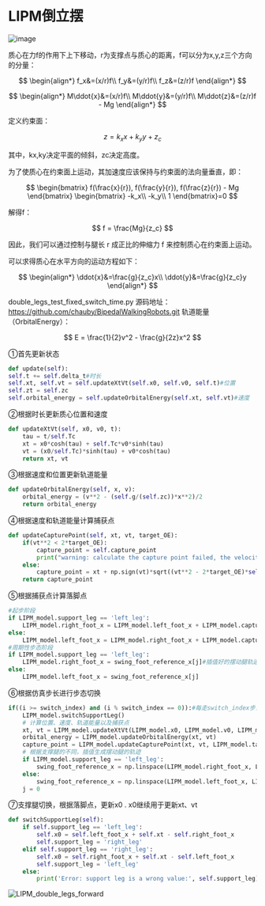 # LIPM倒立摆

![image](https://github.com/user-attachments/assets/b8bf5f44-599b-4624-9757-fcc4be8973cf)


质心在力f的作用下上下移动，r为支撑点与质心的距离，f可以分为x,y,z三个方向的分量：

$$
\begin{align*}
f_x&=(x/r)f\\
f_y&=(y/r)f\\
f_z&=(z/r)f
\end{align*}
$$

$$
\begin{align*}
M\ddot{x}&=(x/r)f\\
M\ddot{y}&=(y/r)f\\
M\ddot{z}&=(z/r)f - Mg
\end{align*}
$$

定义约束面：

$$
z = k_xx + k_yy+z_c
$$

其中，kx,ky决定平面的倾斜，zc决定高度。

为了使质心在约束面上运动，其加速度应该保持与约束面的法向量垂直，即：

$$
\begin{bmatrix}
f(\frac{x}{r}), f(\frac{y}{r}), f(\frac{z}{r}) - Mg
\end{bmatrix}
\begin{bmatrix}
-k_x\\ -k_y\\ 1
\end{bmatrix}=0
$$

解得f：

$$
f = \frac{Mg}{z_c}
$$

因此，我们可以通过控制与腿长 r 成正比的伸缩力 f 来控制质心在约束面上运动。

可以求得质心在水平方向的运动方程如下：

$$
\begin{align*}
\ddot{x}&=\frac{g}{z_c}x\\
\ddot{y}&=\frac{g}{z_c}y
\end{align*}
$$

double_legs_test_fixed_switch_time.py
源码地址：https://github.com/chauby/BipedalWalkingRobots.git
轨道能量（OrbitalEnergy）：

$$
E = \frac{1}{2}v^2 - \frac{g}{2z}x^2
$$


①首先更新状态

```python
def update(self):
self.t += self.delta_t#时长
self.xt, self.vt = self.updateXtVt(self.x0, self.v0, self.t)#位置
self.zt = self.zc
self.orbital_energy = self.updateOrbitalEnergy(self.xt, self.vt)#速度
```

②根据时长更新质心位置和速度

```python
def updateXtVt(self, x0, v0, t):
    tau = t/self.Tc
    xt = x0*cosh(tau) + self.Tc*v0*sinh(tau)
    vt = (x0/self.Tc)*sinh(tau) + v0*cosh(tau)
    return xt, vt
```

③根据速度和位置更新轨道能量

```python
def updateOrbitalEnergy(self, x, v):
    orbital_energy = (v**2 - (self.g/(self.zc))*x**2)/2
    return orbital_energy
```

④根据速度和轨道能量计算捕获点

```python
def updateCapturePoint(self, xt, vt, target_OE):
    if(vt**2 < 2*target_OE):
        capture_point = self.capture_point
        print("warning: calculate the capture point failed, the velocity is too low. caputre_point=", capture_point)
    else:
        capture_point = xt + np.sign(vt)*sqrt((vt**2 - 2*target_OE)*self.zc/self.g)
    return capture_point
```

⑤根据捕获点计算落脚点

```python
#起步阶段
if LIPM_model.support_leg == 'left_leg':
    LIPM_model.right_foot_x = LIPM_model.left_foot_x + LIPM_model.capture_point
else:
    LIPM_model.left_foot_x = LIPM_model.right_foot_x + LIPM_model.capture_point
#周期性步态阶段
if LIPM_model.support_leg == 'left_leg':
    LIPM_model.right_foot_x = swing_foot_reference_x[j]#插值好的摆动腿轨迹
else:
    LIPM_model.left_foot_x = swing_foot_reference_x[j]
```

⑥根据仿真步长进行步态切换

```python
if((i >= switch_index) and (i % switch_index == 0)):#每走switch_index步，切换一次支撑腿
    LIPM_model.switchSupportLeg()
    # 计算位置、速度、轨道能量以及捕获点
    xt, vt = LIPM_model.updateXtVt(LIPM_model.x0, LIPM_model.v0, LIPM_model.delta_t*(switch_index))
    orbital_energy = LIPM_model.updateOrbitalEnergy(xt, vt)
    capture_point = LIPM_model.updateCapturePoint(xt, vt, LIPM_model.target_orbital_energy)
    # 根据支撑腿的不同，插值生成摆动腿的轨迹
    if LIPM_model.support_leg == 'left_leg':
        swing_foot_reference_x = np.linspace(LIPM_model.right_foot_x, LIPM_model.left_foot_x + capture_point, switch_index)
    else:
        swing_foot_reference_x = np.linspace(LIPM_model.left_foot_x, LIPM_model.right_foot_x + capture_point, switch_index)
    j = 0
```

⑦支撑腿切换，根据落脚点，更新x0 . x0继续用于更新xt、vt

```python
def switchSupportLeg(self):
    if self.support_leg == 'left_leg':
        self.x0 = self.left_foot_x + self.xt - self.right_foot_x
        self.support_leg = 'right_leg'
    elif self.support_leg == 'right_leg':
        self.x0 = self.right_foot_x + self.xt - self.left_foot_x
        self.support_leg = 'left_leg'
    else:
        print('Error: support leg is a wrong value:', self.support_leg)
```
![LIPM_double_legs_forward](https://github.com/user-attachments/assets/16466a37-1057-4b7e-8d6c-2414541042a1)


